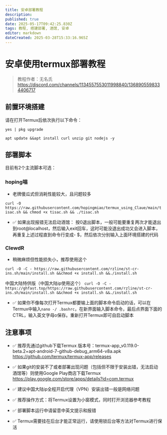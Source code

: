 ```yaml
---
title: 安卓部署教程
description: 
published: true
date: 2025-05-17T09:42:25.830Z
tags: 教程, 搭建部署, 酒馆, 安卓
editor: markdown
dateCreated: 2025-03-28T15:33:16.965Z
---
```


# 安卓使用termux部署教程
> 教程作者：无名氏
https://discord.com/channels/1134557553011998840/1368905598334406717
## 前置环境搭建
请在打开Termux后依次执行以下命令：


`yes | pkg upgrade`



`apt update &&apt install curl unzip git nodejs -y`



## 部署脚本
目前有2个主流脚本可选：


### hoping喵
- 老牌傻瓜式但消耗性能较大，且问题较多

`curl -O https://raw.githubusercontent.com/hopingmiao/termux_using_Claue/main/tisac.sh && chmod +x tisac.sh && ./tisac.sh
`
- ✅ 如果出现报错无法启动酒馆：
按0退出脚本，一般可能要重复两次才能退出到root@localhost，然后输入exit回车，这时可能没退出成功又会进入脚本，再重复上述过程直到命令行变成- $，然后依次分别输入上面环境搭建的代码

### ClewdR
- 稍微麻烦但性能损失小，推荐使用这个

`curl -O -C - https://raw.githubusercontent.com/rzline/st-cr-ins.sh/main/install.sh &&chmod +x install.sh &&./install.sh`

中国大陆特供版（中国大陆ip使用这个）
`curl -O -C - https://ghfast.top/https://raw.githubusercontent.com/rzline/st-cr-ins.sh/main/install.sh &&chmod +x install.sh &&./install.sh`
- ✅ 如果你不像每次打开Termux都要输上面的脚本命令启动的话，可以在Termux中输入`nano -/ .bashrc`，在新界面输入脚本命令，最后点界面下面的CTRL，输入英文字母o保存。重新打开Termux即可自启动脚本

## 注意事项
- ✅ 推荐先通过github下载Termux
版本号：termux-app_v0.119.0-beta.2+apt-android-7-github-debug_arm64-v8a.apk
https://github.com/termux/termux-app/releases
- ✅ 如果git的安装不了或者部署出现问题（包括但不限于安装出错，无法启动酒馆等）则使用Google Play商店下载Termux
https://play.google.com/store/apps/details?id=com.termux

- ✅ 建议中国大陆ip全程开启代理（VPN）安装出错一般是网络问题
- ✅ 推荐操作方式：将Termux设置为小窗模式，同时打开浏览器参考教程
- ✅ 部署脚本运行中请留意中英文提示和报错
- ✅ Termux需要挂在后台才能正常运行，请使用锁后台等方法对Termux进行保活
